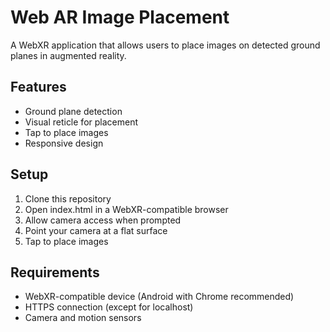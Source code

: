 # Web AR Image Placement

A WebXR application that allows users to place images on detected ground planes in augmented reality.

## Features
- Ground plane detection
- Visual reticle for placement
- Tap to place images
- Responsive design

## Setup
1. Clone this repository
2. Open index.html in a WebXR-compatible browser
3. Allow camera access when prompted
4. Point your camera at a flat surface
5. Tap to place images

## Requirements
- WebXR-compatible device (Android with Chrome recommended)
- HTTPS connection (except for localhost)
- Camera and motion sensors 